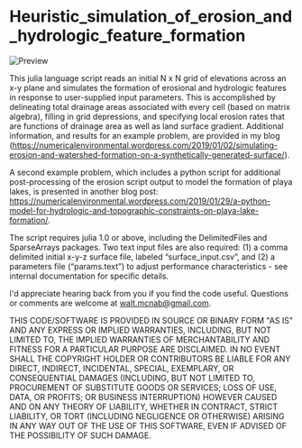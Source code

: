 # Heuristic_simulation_of_erosion_and_hydrologic_feature_formation

![Preview](https://numericalenvironmental.files.wordpress.com/2019/01/hydro_system.jpg?w=1632)

This julia language script reads an initial N x N grid of elevations across an x-y plane and simulates the formation of erosional and hydrologic features in response to user-supplied input parameters. This is accomplished by delineating total drainage areas associated with every cell (based on matrix algebra), filling in grid depressions, and specifying local erosion rates that are functions of drainage area as well as land surface gradient. Additional information, and results for an example problem, are provided in my blog (https://numericalenvironmental.wordpress.com/2019/01/02/simulating-erosion-and-watershed-formation-on-a-synthetically-generated-surface/).

A second example problem, which includes a python script for additional post-processing of the erosion script output to model the formation of playa lakes, is presented in another blog post: https://numericalenvironmental.wordpress.com/2019/01/29/a-python-model-for-hydrologic-and-topographic-constraints-on-playa-lake-formation/.

The script requires julia 1.0 or above, including the DelimitedFiles and SparseArrays packages. Two text input files are also required: (1) a comma delimited initial x-y-z surface file, labeled “surface_input.csv”, and (2) a parameters file (“params.text”) to adjust performance characteristics - see internal documentation for specific details.

I'd appreciate hearing back from you if you find the code useful. Questions or comments are welcome at walt.mcnab@gmail.com.

THIS CODE/SOFTWARE IS PROVIDED IN SOURCE OR BINARY FORM "AS IS" AND ANY EXPRESS OR IMPLIED WARRANTIES, INCLUDING, BUT NOT LIMITED TO, THE IMPLIED WARRANTIES OF MERCHANTABILITY AND FITNESS FOR A PARTICULAR PURPOSE ARE DISCLAIMED. IN NO EVENT SHALL THE COPYRIGHT HOLDER OR CONTRIBUTORS BE LIABLE FOR ANY DIRECT, INDIRECT, INCIDENTAL, SPECIAL, EXEMPLARY, OR CONSEQUENTIAL DAMAGES (INCLUDING, BUT NOT LIMITED TO, PROCUREMENT OF SUBSTITUTE GOODS OR SERVICES; LOSS OF USE, DATA, OR PROFITS; OR BUSINESS INTERRUPTION) HOWEVER CAUSED AND ON ANY THEORY OF LIABILITY, WHETHER IN CONTRACT, STRICT LIABILITY, OR TORT (INCLUDING NEGLIGENCE OR OTHERWISE) ARISING IN ANY WAY OUT OF THE USE OF THIS SOFTWARE, EVEN IF ADVISED OF THE POSSIBILITY OF SUCH DAMAGE.

